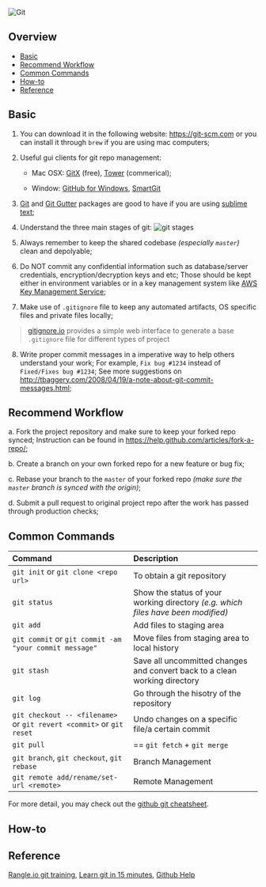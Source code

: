 ![Git][git-logo]

## Overview

* [Basic](#basic)
* [Recommend Workflow](#recommend-workflow)
* [Common Commands](#common-commands)
* [How-to](#how-to)
* [Reference](#reference)

## Basic
1. You can download it in the following website: https://git-scm.com or you can install it through `brew` if you are using mac computers;

2. Useful gui clients for git repo management:
    - Mac OSX: [GitX](http://gitx.frim.nl/) (free), [Tower](http://www.git-tower.com/) (commerical);

    - Window: [GitHub for Windows](https://windows.github.com/), [SmartGit](http://www.syntevo.com/smartgit/)

3. [Git](https://github.com/kemayo/sublime-text-git) and [Git Gutter](https://github.com/jisaacks/GitGutter) packages are good to have if you are using [sublime text](http://www.sublimetext.com/);

4. Understand the three main stages of git:
![git stages][git-stages-graph]

5. Always remember to keep the shared codebase *(especially `master`)* clean and depolyable;

6.  Do NOT commit any confidential information such as database/server credentials, encryption/decryption keys and etc; Those should be kept either in environment variables or in a key management system like [AWS Key Management Service](http://aws.amazon.com/kms/);

7. Make use of `.gitignore` file to keep any automated artifacts, OS specific files and private files locally;
>[gitignore.io](https://www.gitignore.io/) provides a simple web interface to generate a base `.gitignore` file for different types of project

8. Write proper commit messages in a imperative way to help others understand your work; For example, `Fix bug #1234` instead of `Fixed/Fixes bug #1234`; See more suggestions on http://tbaggery.com/2008/04/19/a-note-about-git-commit-messages.html;

## Recommend Workflow
a. Fork the project repository and make sure to keep your forked repo synced; Instruction can be found in https://help.github.com/articles/fork-a-repo/;

b. Create a branch on your own forked repo for a new feature or bug fix;

c. Rebase your branch to the `master` of your forked repo *(make sure the `master` branch is synced with the origin)*;

d. Submit a pull request to original project repo after the work has passed through production checks;

## Common Commands

| Command   |      Description       |
|:----------|:-------------|
| `git init` or `git clone <repo url>` | To obtain a git repository |
| `git status` | Show the status of your working directory *(e.g. which files have been modified)*  |
| `git add` | Add files to staging area |
| `git commit` or `git commit -am "your commit message"`| Move files from staging area to local history |
| `git stash` | Save all uncommitted changes and convert back to a clean working directory |
| `git log` | Go through the hisotry of the repository |
| `git checkout -- <filename>` or `git revert <commit>` or `git reset`| Undo changes on a specific file/a certain commit |
|  `git pull` |  == `git fetch` + `git merge` |
| `git branch`, `git checkout`, `git rebase` | Branch Management |
| `git remote add/rename/set-url <remote>` | Remote Management |

For more detail, you may check out the [github git cheatsheet][github-git-cheatsheet].

## How-to


## Reference
[Rangle.io git training](https://github.com/rangle/git-training), [Learn git in 15 minutes](https://try.github.io/levels/1/challenges/1), [Github Help](https://help.github.com/)

[git-logo]: https://git-scm.com/images/logos/2color-lightbg.png
[git-stages-graph]: https://camo.githubusercontent.com/347f01ba29f45507e574916c4cb46550e99919b5/687474703a2f2f6d61726b6c6f6461746f2e6769746875622e696f2f76697375616c2d6769742d67756964652f62617369632d75736167652e7376672e706e67
[github-git-cheatsheet]: https://training.github.com/kit/downloads/github-git-cheat-sheet.pdf
